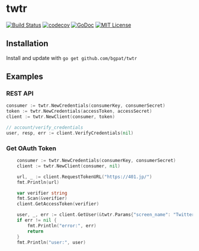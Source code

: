 # twtr

[![Build Status](https://travis-ci.org/bgpat/twtr.svg?branch=master)](https://travis-ci.org/bgpat/twtr)
[![codecov](https://codecov.io/gh/bgpat/twtr/branch/master/graph/badge.svg)](https://codecov.io/gh/bgpat/twtr)
[![GoDoc](https://godoc.org/github.com/bgpat/twtr?status.svg)](http://godoc.org/github.com/bgpat/twtr)
[![MIT License](http://img.shields.io/badge/license-MIT-blue.svg?style=flat)](LICENSE)

## Installation

Install and update with `go get github.com/bgpat/twtr`

## Examples

### REST API

```go
consumer := twtr.NewCredentials(consumerKey, consumerSecret)
token := twtr.NewCredentials(accessToken, accessSecret)
client := twtr.NewClient(consumer, token)

// account/verify_credentials
user, resp, err := client.VerifyCredentials(nil)
```

### Get OAuth Token

```go
	consumer := twtr.NewCredentials(consumerKey, consumerSecret)
	client := twtr.NewClient(consumer, nil)

	url, _ := client.RequestTokenURL("https://401.jp/")
	fmt.Println(url)

	var verifier string
	fmt.Scan(&verifier)
	client.GetAccessToken(verifier)

	user, _, err := client.GetUser(&twtr.Params{"screen_name": "Twitter"})
	if err != nil {
		fmt.Println("error:", err)
		return
	}
	fmt.Println("user:", user)
```

